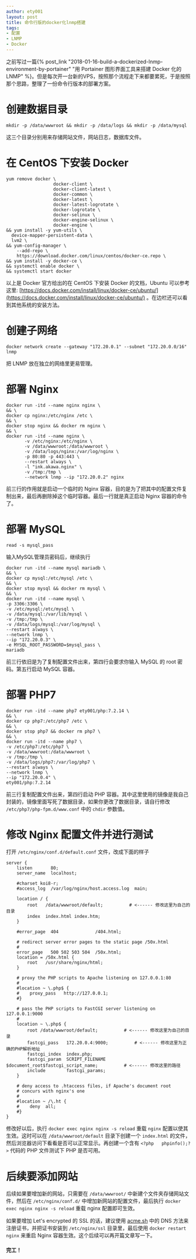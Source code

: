 ```yaml
---
author: ety001
layout: post
title: 命令行版的docker化lnmp搭建
tags:
- 配置
- LNMP
- Docker
---
```


之前写过一篇{% post_link "2018-01-16-build-a-dockerized-lnmp-environment-by-portainer" "用 Portainer 图形界面工具来搭建 Docker 化的LNMP" %}。但是每次开一台新的VPS，按照那个流程走下来都要累死，于是按照那个思路，整理了一份命令行版本的部署方案。

# 创建数据目录

```
mkdir -p /data/wwwroot && mkdir -p /data/logs && mkdir -p /data/mysql
```

这三个目录分别用来存储网站文件，网站日志，数据库文件。

# 在 CentOS 下安装 Docker

```
yum remove docker \
                  docker-client \
                  docker-client-latest \
                  docker-common \
                  docker-latest \
                  docker-latest-logrotate \
                  docker-logrotate \
                  docker-selinux \
                  docker-engine-selinux \
                  docker-engine \
&& yum install -y yum-utils \
  device-mapper-persistent-data \
  lvm2 \
&& yum-config-manager \
    --add-repo \
    https://download.docker.com/linux/centos/docker-ce.repo \
&& yum install -y docker-ce \
&& systemctl enable docker \
&& systemctl start docker
```
以上是 Docker 官方给出的在 CentOS 下安装 Docker 的文档，Ubuntu 可以参考这里: [https://docs.docker.com/install/linux/docker-ce/ubuntu/](https://docs.docker.com/install/linux/docker-ce/ubuntu/) 。在边栏还可以看到其他系统的安装方法。

# 创建子网络

```
docker network create --gateway "172.20.0.1" --subnet "172.20.0.0/16" lnmp
```

把 LNMP 放在独立的网络里更易管理。

# 部署 Nginx

```
docker run -itd --name nginx nginx \
&& \
docker cp nginx:/etc/nginx /etc \
&& \
docker stop nginx && docker rm nginx \
&& \
docker run -itd --name nginx \
       -v /etc/nginx:/etc/nginx \
       -v /data/wwwroot:/data/wwwroot \
       -v /data/logs/nginx:/var/log/nginx \
       -p 80:80 -p 443:443 \
       --restart always \
       -l "ink.akawa.nginx" \
       -v /tmp:/tmp \
       --network lnmp --ip "172.20.0.2" nginx
```

前三行的作用就是启动一个临时的 Nginx 容器，目的是为了把其中的配置文件复制出来，最后再删除掉这个临时容器。最后一行就是真正启动 Nginx 容器的命令了。

# 部署 MySQL

```
read -s mysql_pass
```

输入MySQL管理员密码后，继续执行

```
docker run -itd --name mysql mariadb \
&& \
docker cp mysql:/etc/mysql /etc \
&& \
docker stop mysql && docker rm mysql \
&& \
docker run -itd --name mysql \
-p 3306:3306 \
-v /etc/mysql:/etc/mysql \
-v /data/mysql:/var/lib/mysql \
-v /tmp:/tmp \
-v /data/logs/mysql:/var/log/mysql \
--restart always \
--network lnmp \
--ip "172.20.0.3" \
-e MYSQL_ROOT_PASSWORD=$mysql_pass \
mariadb
```

前三行依旧是为了复制配置文件出来，第四行会要求你输入 MySQL 的 root 密码。第五行启动 MySQL 容器。

# 部署 PHP7

```
docker run -itd --name php7 ety001/php:7.2.14 \
&& \
docker cp php7:/etc/php7 /etc \
&& \
docker stop php7 && docker rm php7 \
&& \
docker run -itd --name php7 \
-v /etc/php7:/etc/php7 \
-v /data/wwwroot:/data/wwwroot \
-v /tmp:/tmp \
-v /data/logs/php7:/var/log/php7 \
--restart always \
--network lnmp \
--ip "172.20.0.4" \
ety001/php:7.2.14
```

前三行复制配置文件出来，第四行启动 PHP 容器。其中这里使用的镜像是我自己封装的，镜像里面写死了数据目录，如果你更改了数据目录，请自行修改 `/etc/php7/php-fpm.d/www.conf` 中的 `chdir` 参数值。

# 修改 Nginx 配置文件并进行测试

打开 `/etc/nginx/conf.d/default.conf` 文件，改成下面的样子

```
server {
    listen       80;
    server_name  localhost;

    #charset koi8-r;
    #access_log  /var/log/nginx/host.access.log  main;

    location / {
        root   /data/wwwroot/default;          # <------ 修改这里为自己的目录
        index  index.html index.htm;
    }

    #error_page  404              /404.html;

    # redirect server error pages to the static page /50x.html
    #
    error_page   500 502 503 504  /50x.html;
    location = /50x.html {
        root   /usr/share/nginx/html;
    }

    # proxy the PHP scripts to Apache listening on 127.0.0.1:80
    #
    #location ~ \.php$ {
    #    proxy_pass   http://127.0.0.1;
    #}

    # pass the PHP scripts to FastCGI server listening on 127.0.0.1:9000
    #
    location ~ \.php$ {
        root /data/wwwroot/default;          # <------ 修改这里为自己的目录
        fastcgi_pass   172.20.0.4:9000;          # <------ 修改这里为正确的PHP解析地址
        fastcgi_index  index.php;
        fastcgi_param  SCRIPT_FILENAME  $document_root$fastcgi_script_name;          # <------ 修改这里的路径
        include        fastcgi_params;
    }

    # deny access to .htaccess files, if Apache's document root
    # concurs with nginx's one
    #
    #location ~ /\.ht {
    #    deny  all;
    #}
}
```

修改好以后，执行 `docker exec nginx nginx -s reload` 重载 `nginx` 配置以使其生效。这时可以在 `/data/wwwroot/default` 目录下创建一个 `index.html` 的文件，然后浏览器访问下看看是否可以正常显示。再创建一个含有 `<?php   phpinfo();?>` 代码的 PHP 文件测试下 PHP 是否可用。

# 后续要添加网站

后续如果要增加新的网站，只需要在 `/data/wwwroot/` 中新建个文件夹存储网站文件，然后在 `/etc/nginx/conf.d/` 中增加新网站的配置文件，最后执行 `docker exec nginx nginx -s reload` 重载 nginx 配置即可生效。

如果要增加 Let's encrypted 的 SSL 的话，建议使用 [acme.sh](https://acme.sh) 中的 DNS 方法来注册证书，并把证书安装到 `/etc/nginx/ssl` 目录里，最后使用 `docker restart nginx` 来重启 Nginx 容器生效。这个后续可以再开篇文章写一下。

#### 完工！
